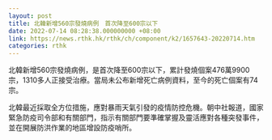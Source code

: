 ```yaml
---
layout: post
title: 北韓新增560宗發燒病例　首次降至600宗以下
date: 2022-07-14 08:28:38.000000000 +08:00
link: https://news.rthk.hk/rthk/ch/component/k2/1657643-20220714.htm
categories: rthk
---
```


北韓新增560宗發燒病例，是首次降至600宗以下，累計發燒個案476萬9900宗，1310多人正接受治療。當局未公布新增死亡病例資料，至今的死亡個案有74宗。

北韓最近採取全方位措施，應對暴雨天氣引發的疫情防控危機。朝中社報道，國家緊急防疫司令部和有關部門，指示有關部門要準確掌握及靈活應對各種突發事件，並在開展防洪作業的地區增設防疫哨所。
